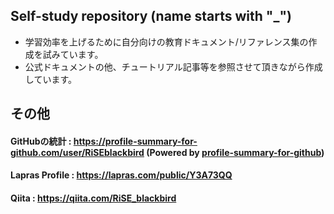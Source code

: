 ## Self-study repository (name starts with "_")

- 学習効率を上げるために自分向けの教育ドキュメント/リファレンス集の作成を試みています。  
- 公式ドキュメントの他、チュートリアル記事等を参照させて頂きながら作成しています。  

## その他

#### GitHubの統計 :    <https://profile-summary-for-github.com/user/RiSEblackbird> (Powered by [profile-summary-for-github](https://github.com/tipsy/profile-summary-for-github))

#### Lapras Profile : <https://lapras.com/public/Y3A73QQ>

#### Qiita : <https://qiita.com/RiSE_blackbird>

<!--
### Hi there 👋
**RiSEblackbird/RiSEblackbird** is a ✨ _special_ ✨ repository because its `README.md` (this file) appears on your GitHub profile.

Here are some ideas to get you started:

- 🔭 I’m currently working on ...
- 🌱 I’m currently learning ...
- 👯 I’m looking to collaborate on ...
- 🤔 I’m looking for help with ...
- 💬 Ask me about ...
- 📫 How to reach me: ...
- 😄 Pronouns: ...
- ⚡ Fun fact: ...
-->
